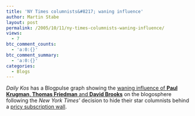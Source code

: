 ```yaml
---
title: 'NY Times columnists&#8217; waning influence'
author: Martin Stabe
layout: post
permalink: /2005/10/11/ny-times-columnists-waning-influence/
views:
  - 7
btc_comment_counts:
  - 'a:0:{}'
btc_comment_summary:
  - 'a:0:{}'
categories:
  - Blogs
---
```

*Daily Kos* has a Blogpulse graph showing the [waning influence of **Paul Krugman, Thomas Friedman** and **David Brooks**][1] on the blogosphere following the *New York Times&rsquo;* decision to hide their star columnists behind a [pricy subscription wall][2].

 [1]: http://www.dailykos.com/storyonly/2005/10/11/154544/44
 [2]: http://www.editorandpublisher.com/eandp/columns/stopthepresses_display.jsp?vnu_content_id=1001137302